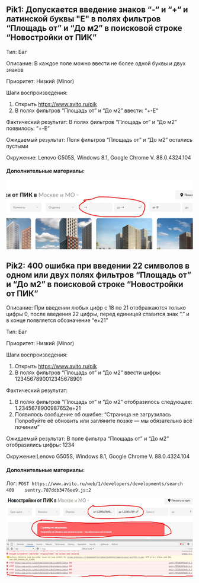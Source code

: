## Pik1: Допускается введение знаков “-“ и “+“ и латинской буквы "E" в полях фильтров “Площадь от” и “До м2” в поисковой строке “Новостройки от ПИК” 

Тип: Баг

Описание: В каждое поле можно ввести не более одной буквы и двух знаков 

Приоритет: Низкий (Minor)

Шаги воспроизведения:
1. Открыть https://www.avito.ru/pik
2. В полях фильтров “Площадь от” и “До м2” ввести: “+-E“ 

Фактический результат: В полях фильтров “Площадь от” и “До м2” появилось: “+-E“

Ожидаемый результат: Поля фильтров “Площадь от” и “До м2” остались пустыми

Окружение: Lenovo G505S, Windows 8.1, Google Chrome V. 88.0.4324.104

#### Дополнительные материалы:

![alt-текст][logo1]

[logo1]: https://github.com/Romans66/Avito_repo/blob/main/Task-1-screen/PIK1.png



## Pik2: 400 ошибка при введении 22 символов в одном или двух полях фильтров “Площадь от” и “До м2” в поисковой строке “Новостройки от ПИК”  
	
Описание: При введении любых цифр с 18 по 21 отображаются только цифры 0, после введения 22 цифры, перед единицей ставится знак “.” и в конце появляется обозначение “e+21”

Тип: Баг

Приоритет: Низкий (Minor)

Шаги воспроизведения:
1. Открыть https://www.avito.ru/pik
2. В полях фильтров “Площадь от” и “До м2” ввести цифры: 1234567890012345678901

Фактический результат:
1. В полях фильтров “Площадь от” и “До м2” отобразилось следующее: 1.2345678900987652e+21
2. Появилось сообщение об ошибке: “Страница не загрузилась Попробуйте её обновить или загляните позже — мы обязательно всё починим”

Ожидаемый результат: В поле фильтра “Площадь от” и “До м2” отобразились цифры: 1234

Окружение:Lenovo G505S, Windows 8.1, Google Chrome V. 88.0.4324.104

#### Дополнительные материалы:	

Лог:
`POST https://www.avito.ru/web/1/developers/developments/search 400    sentry.787ddb3476ee9.js:2`

![alt-текст][logo2]

[logo2]: https://github.com/Romans66/Avito_repo/blob/main/Task-1-screen/PIK2.png



